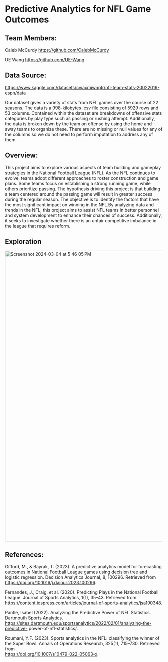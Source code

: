 # Predictive Analytics for NFL Game Outcomes


## Team Members:

Caleb McCurdy  https://github.com/CalebMcCurdy

UE Wang  https://github.com/UE-Wang

## Data Source:

https://www.kaggle.com/datasets/cviaxmiwnptr/nfl-team-stats-20022019-espn/data

Our dataset gives a variety of stats from NFL games over the course of 22 seasons. The data is a 998-kilobytes .csv file consisting of 5929 rows and 53 columns. Contained within the dataset are breakdowns of offensive stats categories by play type such as passing or rushing attempt. Additionally, the data is broken down by the team on offense by using the home and away teams to organize these. There are no missing or null values for any of the columns so we do not need to perform imputation to address any of them. 

## Overview:

This project aims to explore various aspects of team building and gameplay strategies in the National Football League (NFL). As the NFL continues to evolve, teams adopt different approaches to roster construction and game plans. Some teams focus on establishing a strong running game, while others prioritize passing. The hypothesis driving this project is that building a team centered around the passing game will result in greater success during the regular season. The objective is to identify the factors that have the most significant impact on winning in the NFL.By analyzing data and trends in the NFL, this project aims to assist NFL teams in better personnel and system development to enhance their chances of success. Additionally, it seeks to investigate whether there is an unfair competitive imbalance in the league that requires reform.

## Exploration

<img width="930" alt="Screenshot 2024-03-04 at 5 46 05 PM" src="https://github.com/UE-Wang/MSADS599-Capstone-Project/assets/108497911/d0cd9824-ed73-4288-8af7-c7c221cf1515">

## References:

Gifford, M., & Bayrak, T. (2023). A predictive analytics model for forecasting outcomes in 		National Football League games using decision tree and logistic regression. Decision 		Analytics Journal, 8, 100296. Retrieved from 						
https://doi.org/10.1016/j.dajour.2023.100296.

Fernandes, J., Craig, et al. (2020). Predicting Plays in the National Football League. Journal of 		Sports Analytics, 1(1), 35–43. Retrieved from 							https://content.iospress.com/articles/journal-of-sports-analytics/jsa190348.

Pantle, Isabel (2022). Analyzing the Predictive Power of NFL Statistics. Dartmouth Sports 		Analytics. https://sites.dartmouth.edu/sportsanalytics/2022/02/01/analyzing-the-predictive- 	power-of-nfl-statistics/.

Roumani, Y.F. (2023). Sports analytics in the NFL: classifying the winner of the Super Bowl. 		Annals of Operations Research, 325(1), 715–730. Retrieved from 			
https://doi.org/10.1007/s10479-022-05063-x.




